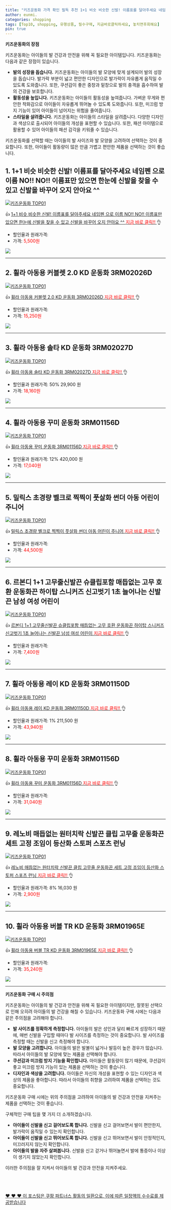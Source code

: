 ```yaml
---
title: "키즈운동화 가격 확인 필독 추천 1+1 비슷 비슷한 신발! 이름표를 달아주세요 네임펜 으로 이름 NO!! NO!! 이름표만 있으면 한눈에 신발을 찾을 수 있 비교 장점 구매가이드"
author: eunmi.
categories: shopping
tags: [Top10, shopping, 유행상품, 필수구매, 지금바로클릭하세요, 놓치면후회해요]
pin: true
---
```

**키즈운동화의 장점**

키즈운동화는 아이들의 발 건강과 안전을 위해 꼭 필요한 아이템입니다. 키즈운동화는 다음과 같은 장점이 있습니다.

* **발의 성장을 돕습니다.** 키즈운동화는 아이들의 발 모양에 맞게 설계되어 발의 성장을 돕습니다. 발가락 부분이 넓고 편안한 디자인으로 발가락이 자유롭게 움직일 수 있도록 도와줍니다. 또한, 쿠션감이 좋은 중창과 밑창으로 발의 충격을 흡수하여 발의 건강을 보호합니다.
* **활동성을 높입니다.** 키즈운동화는 아이들의 활동성을 높여줍니다. 가벼운 무게와 편안한 착화감으로 아이들이 자유롭게 뛰어놀 수 있도록 도와줍니다. 또한, 미끄럼 방지 기능이 있어 아이들이 넘어지는 위험을 줄여줍니다.
* **스타일을 살려줍니다.** 키즈운동화는 아이들의 스타일을 살려줍니다. 다양한 디자인과 색상으로 출시되어 아이들의 개성을 표현할 수 있습니다. 또한, 패션 아이템으로 활용할 수 있어 아이들의 패션 감각을 키워줄 수 있습니다.

키즈운동화를 선택할 때는 아이들의 발 사이즈와 발 모양을 고려하여 선택하는 것이 중요합니다. 또한, 아이들이 활동량이 많은 만큼 가볍고 편안한 제품을 선택하는 것이 좋습니다.

   

## 1. 1+1 비슷 비슷한 신발! 이름표를 달아주세요 네임펜 으로 이름 NO!! NO!! 이름표만 있으면 한눈에 신발을 찾을 수 있고 신발을 바꾸어 오지 안아요 ^^

[![키즈운동화 TOP01](https://thumbnail6.coupangcdn.com/thumbnails/remote/230x230ex/image/vendor_inventory/5f3a/c8f03d5635a427201af1de856471bf7e90a15ea7822815c017611ac8c2af.jpg)](https://link.coupang.com/re/AFFSDP?lptag=AF3617701&subid=GithubCoopas&pageKey=6537132772&traceid=V0-153&itemId=14540197752&vendorItemId=74975473208)


👍 [1+1 비슷 비슷한 신발! 이름표를 달아주세요 네임펜 으로 이름 NO!! NO!! 이름표만 있으면 한눈에 신발을 찾을 수 있고 신발을 바꾸어 오지 안아요 ^^ <font color=red> 지금 바로 클릭!! </font> ](https://link.coupang.com/re/AFFSDP?lptag=AF3617701&subid=GithubCoopas&pageKey=6537132772&traceid=V0-153&itemId=14540197752&vendorItemId=74975473208) 👌 


- 할인율과 원래가격: 
- 가격: <span style='color:red'>5,500원</span>

[![](/discount_price.png)](https://link.coupang.com/re/AFFSDP?lptag=AF3617701&subid=GithubCoopas&pageKey=6537132772&traceid=V0-153&itemId=14540197752&vendorItemId=74975473208)

---


   

## 2. 휠라 아동용 커블렛 2.0 KD 운동화 3RM02026D

[![키즈운동화 TOP01](https://thumbnail6.coupangcdn.com/thumbnails/remote/230x230ex/image/rs_quotation_api/ld9iykly/271715b6d00746e39ab8628ec5de9f46.jpg)](https://link.coupang.com/re/AFFSDP?lptag=AF3617701&subid=GithubCoopas&pageKey=6235461389&traceid=V0-153&itemId=12555107453&vendorItemId=79823418826)


👍 [휠라 아동용 커블렛 2.0 KD 운동화 3RM02026D <font color=red> 지금 바로 클릭!! </font> ](https://link.coupang.com/re/AFFSDP?lptag=AF3617701&subid=GithubCoopas&pageKey=6235461389&traceid=V0-153&itemId=12555107453&vendorItemId=79823418826) 👌 


- 할인율과 원래가격: 
- 가격: <span style='color:red'>15,250원</span>

[![](/discount_price.png)](https://link.coupang.com/re/AFFSDP?lptag=AF3617701&subid=GithubCoopas&pageKey=6235461389&traceid=V0-153&itemId=12555107453&vendorItemId=79823418826)

---


   

## 3. 휠라 아동용 솔타 KD 운동화 3RM02027D

[![키즈운동화 TOP01](https://thumbnail6.coupangcdn.com/thumbnails/remote/230x230ex/image/rs_quotation_api/iobdn98i/2f89b9dadce84341b8a1cfa9e5a6072f.jpg)](https://link.coupang.com/re/AFFSDP?lptag=AF3617701&subid=GithubCoopas&pageKey=6233035033&traceid=V0-153&itemId=12585528348&vendorItemId=79853511580)


👍 [휠라 아동용 솔타 KD 운동화 3RM02027D <font color=red> 지금 바로 클릭!! </font> ](https://link.coupang.com/re/AFFSDP?lptag=AF3617701&subid=GithubCoopas&pageKey=6233035033&traceid=V0-153&itemId=12585528348&vendorItemId=79853511580) 👌 


- 할인율과 원래가격: 50%  29,900   원
- 가격: <span style='color:red'>18,160원</span>

[![](/discount_price.png)](https://link.coupang.com/re/AFFSDP?lptag=AF3617701&subid=GithubCoopas&pageKey=6233035033&traceid=V0-153&itemId=12585528348&vendorItemId=79853511580)

---


   

## 4. 휠라 아동용 꾸미 운동화 3RM01156D

[![키즈운동화 TOP01](https://thumbnail8.coupangcdn.com/thumbnails/remote/230x230ex/image/rs_quotation_api/obln6p25/0714b941d5984fbfbf02a9cb63933816.jpg)](https://link.coupang.com/re/AFFSDP?lptag=AF3617701&subid=GithubCoopas&pageKey=4841307775&traceid=V0-153&itemId=6257151521&vendorItemId=73453010438)


👍 [휠라 아동용 꾸미 운동화 3RM01156D <font color=red> 지금 바로 클릭!! </font> ](https://link.coupang.com/re/AFFSDP?lptag=AF3617701&subid=GithubCoopas&pageKey=4841307775&traceid=V0-153&itemId=6257151521&vendorItemId=73453010438) 👌 


- 할인율과 원래가격: 12%  420,000   원
- 가격: <span style='color:red'>17,040원</span>

[![](/discount_price.png)](https://link.coupang.com/re/AFFSDP?lptag=AF3617701&subid=GithubCoopas&pageKey=4841307775&traceid=V0-153&itemId=6257151521&vendorItemId=73453010438)

---


   

## 5. 밀릭스 초경량 벨크로 찍찍이 풋살화 썬더 아동 어린이 주니어

[![키즈운동화 TOP01](https://thumbnail10.coupangcdn.com/thumbnails/remote/230x230ex/image/vendor_inventory/3c1d/eefae4cd1e8f4782f819b2d0c368a3782059b2dafb73f2bbb92c5449f769.jpg)](https://link.coupang.com/re/AFFSDP?lptag=AF3617701&subid=GithubCoopas&pageKey=7647990186&traceid=V0-153&itemId=20341556236&vendorItemId=87656559292)


👍 [밀릭스 초경량 벨크로 찍찍이 풋살화 썬더 아동 어린이 주니어 <font color=red> 지금 바로 클릭!! </font> ](https://link.coupang.com/re/AFFSDP?lptag=AF3617701&subid=GithubCoopas&pageKey=7647990186&traceid=V0-153&itemId=20341556236&vendorItemId=87656559292) 👌 


- 할인율과 원래가격: 
- 가격: <span style='color:red'>44,500원</span>

[![](/discount_price.png)](https://link.coupang.com/re/AFFSDP?lptag=AF3617701&subid=GithubCoopas&pageKey=7647990186&traceid=V0-153&itemId=20341556236&vendorItemId=87656559292)

---


   

## 6. 르본디 1+1 고무줄신발끈 슈클립포함 매듭없는 고무 호환 운동화끈 하이탑 스니커즈 신고벗기 1초 늘어나는 신발끈 남성 여성 어린이

[![키즈운동화 TOP01](https://thumbnail10.coupangcdn.com/thumbnails/remote/230x230ex/image/vendor_inventory/604c/feb8b3c34fda3ff38cc52be47155bf4779ef1a59d0c0e6f456cf439e78a0.jpg)](https://link.coupang.com/re/AFFSDP?lptag=AF3617701&subid=GithubCoopas&pageKey=7145630461&traceid=V0-153&itemId=18045720655&vendorItemId=85110937044)


👍 [르본디 1+1 고무줄신발끈 슈클립포함 매듭없는 고무 호환 운동화끈 하이탑 스니커즈 신고벗기 1초 늘어나는 신발끈 남성 여성 어린이 <font color=red> 지금 바로 클릭!! </font> ](https://link.coupang.com/re/AFFSDP?lptag=AF3617701&subid=GithubCoopas&pageKey=7145630461&traceid=V0-153&itemId=18045720655&vendorItemId=85110937044) 👌 


- 할인율과 원래가격: 
- 가격: <span style='color:red'>7,400원</span>

[![](/discount_price.png)](https://link.coupang.com/re/AFFSDP?lptag=AF3617701&subid=GithubCoopas&pageKey=7145630461&traceid=V0-153&itemId=18045720655&vendorItemId=85110937044)

---


   

## 7. 휠라 아동용 레이 KD 운동화 3RM01150D

[![키즈운동화 TOP01](https://thumbnail10.coupangcdn.com/thumbnails/remote/230x230ex/image/rs_quotation_api/p6yyulkf/2e726753832a4d1d8fe17fe45280e470.jpg)](https://link.coupang.com/re/AFFSDP?lptag=AF3617701&subid=GithubCoopas&pageKey=4896988780&traceid=V0-153&itemId=6257160954&vendorItemId=73417086697)


👍 [휠라 아동용 레이 KD 운동화 3RM01150D <font color=red> 지금 바로 클릭!! </font> ](https://link.coupang.com/re/AFFSDP?lptag=AF3617701&subid=GithubCoopas&pageKey=4896988780&traceid=V0-153&itemId=6257160954&vendorItemId=73417086697) 👌 


- 할인율과 원래가격: 1%  211,500   원
- 가격: <span style='color:red'>43,940원</span>

[![](/discount_price.png)](https://link.coupang.com/re/AFFSDP?lptag=AF3617701&subid=GithubCoopas&pageKey=4896988780&traceid=V0-153&itemId=6257160954&vendorItemId=73417086697)

---


   

## 8. 휠라 아동용 꾸미 운동화 3RM01156D

[![키즈운동화 TOP01](https://thumbnail9.coupangcdn.com/thumbnails/remote/230x230ex/image/rs_quotation_api/2ftcfvoh/26477f4f9935448baf73e5266240b0d8.jpg)](https://link.coupang.com/re/AFFSDP?lptag=AF3617701&subid=GithubCoopas&pageKey=4841306425&traceid=V0-153&itemId=6135140345&vendorItemId=73431417991)


👍 [휠라 아동용 꾸미 운동화 3RM01156D <font color=red> 지금 바로 클릭!! </font> ](https://link.coupang.com/re/AFFSDP?lptag=AF3617701&subid=GithubCoopas&pageKey=4841306425&traceid=V0-153&itemId=6135140345&vendorItemId=73431417991) 👌 


- 할인율과 원래가격: 
- 가격: <span style='color:red'>31,040원</span>

[![](/discount_price.png)](https://link.coupang.com/re/AFFSDP?lptag=AF3617701&subid=GithubCoopas&pageKey=4841306425&traceid=V0-153&itemId=6135140345&vendorItemId=73431417991)

---


   

## 9. 레노비 매듭없는 원터치락 신발끈 클립 고무줄 운동화끈 세트 고정 조임이 등산화 스토퍼 스포츠 런닝

[![키즈운동화 TOP01](https://thumbnail10.coupangcdn.com/thumbnails/remote/230x230ex/image/vendor_inventory/a9f2/6ff0a3ebb9d674a2a915a215918cb43776f62d45d524b92b4545cf617ac1.jpg)](https://link.coupang.com/re/AFFSDP?lptag=AF3617701&subid=GithubCoopas&pageKey=5476433337&traceid=V0-153&itemId=17108034139&vendorItemId=84281763410)


👍 [레노비 매듭없는 원터치락 신발끈 클립 고무줄 운동화끈 세트 고정 조임이 등산화 스토퍼 스포츠 런닝 <font color=red> 지금 바로 클릭!! </font> ](https://link.coupang.com/re/AFFSDP?lptag=AF3617701&subid=GithubCoopas&pageKey=5476433337&traceid=V0-153&itemId=17108034139&vendorItemId=84281763410) 👌 


- 할인율과 원래가격: 8%  16,030   원
- 가격: <span style='color:red'>2,900원</span>

[![](/discount_price.png)](https://link.coupang.com/re/AFFSDP?lptag=AF3617701&subid=GithubCoopas&pageKey=5476433337&traceid=V0-153&itemId=17108034139&vendorItemId=84281763410)

---


   

## 10. 휠라 아동용 버블 TR KD 운동화 3RM01965E

[![키즈운동화 TOP01](https://thumbnail9.coupangcdn.com/thumbnails/remote/230x230ex/image/retail/images/2855061708428133-2ab7a6e2-801a-4103-8c80-2e247206e276.png)](https://link.coupang.com/re/AFFSDP?lptag=AF3617701&subid=GithubCoopas&pageKey=6442059261&traceid=V0-153&itemId=13948630302&vendorItemId=81197845147)


👍 [휠라 아동용 버블 TR KD 운동화 3RM01965E <font color=red> 지금 바로 클릭!! </font> ](https://link.coupang.com/re/AFFSDP?lptag=AF3617701&subid=GithubCoopas&pageKey=6442059261&traceid=V0-153&itemId=13948630302&vendorItemId=81197845147) 👌 


- 할인율과 원래가격: 
- 가격: <span style='color:red'>35,240원</span>

[![](/discount_price.png)](https://link.coupang.com/re/AFFSDP?lptag=AF3617701&subid=GithubCoopas&pageKey=6442059261&traceid=V0-153&itemId=13948630302&vendorItemId=81197845147)

---
**키즈운동화 구매 시 주의점**

키즈운동화는 아이들의 발 건강과 안전을 위해 꼭 필요한 아이템이지만, 잘못된 선택으로 인해 오히려 아이들의 발 건강을 해칠 수 있습니다. 키즈운동화 구매 시에는 다음과 같은 주의점을 고려해야 합니다.

* **발 사이즈를 정확하게 측정합니다.** 아이들의 발은 성인과 달리 빠르게 성장하기 때문에, 매번 신발을 구입할 때마다 발 사이즈를 측정하는 것이 중요합니다. 발 사이즈를 측정할 때는 신발을 신고 측정해야 합니다.
* **발 모양을 고려합니다.** 아이들의 발은 발볼이 넓거나 발등이 높은 경우가 많습니다. 따라서 아이들의 발 모양에 맞는 제품을 선택해야 합니다.
* **쿠션감과 미끄럼 방지 기능을 확인합니다.** 아이들은 활동량이 많기 때문에, 쿠션감이 좋고 미끄럼 방지 기능이 있는 제품을 선택하는 것이 좋습니다.
* **디자인과 색상을 고려합니다.** 아이들은 자신의 개성을 표현할 수 있는 디자인과 색상의 제품을 좋아합니다. 따라서 아이들의 취향을 고려하여 제품을 선택하는 것도 중요합니다.

키즈운동화 구매 시에는 위의 주의점을 고려하여 아이들의 발 건강과 안전을 지켜주는 제품을 선택하는 것이 좋습니다.

구체적인 구매 팁을 몇 가지 더 소개하겠습니다.

* **아이들이 신발을 신고 걸어보도록 합니다.** 신발을 신고 걸어보면서 발이 편안한지, 발가락이 움직일 수 있는지 확인합니다.
* **아이들이 신발을 신고 뛰어보도록 합니다.** 신발을 신고 뛰어보면서 발이 안정적인지, 미끄러지지 않는지 확인합니다.
* **아이들의 발을 자주 살펴봅니다.** 신발을 신고 걷거나 뛰어놀면서 발에 통증이나 이상이 생기지 않았는지 확인합니다.

이러한 주의점을 잘 지켜서 아이들의 발 건강과 안전을 지켜주세요.<br><br><br><br><br> [ ❤ ❤ ❤ 이 포스팅은 쿠팡 파트너스 활동의 일환으로, 이에 따른 일정액의 수수료를 제공받습니다](https://link.coupang.com/a/bcEFyh)
